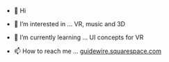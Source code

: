 - 👋 Hi
- 👀 I’m interested in ...
VR, music and 3D

- 🌱 I’m currently learning ...
UI concepts for VR

- 📫 How to reach me ...
[guidewire.squarespace.com](url)

<!---
tangentlab/tangentlab is a ✨ special ✨ repository because its `README.md` (this file) appears on your GitHub profile.
You can click the Preview link to take a look at your changes.
--->

